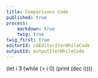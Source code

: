 ```yaml
---
title: Comparisons Code
published: true
process:
    markdown: true
    twig: true
twig_first: true
editorId: cmEditorIterWhileCode
outputId: outputIterWhileCode
---
```

(let i 3
  (while (> i 0)
    (print (dec i))))